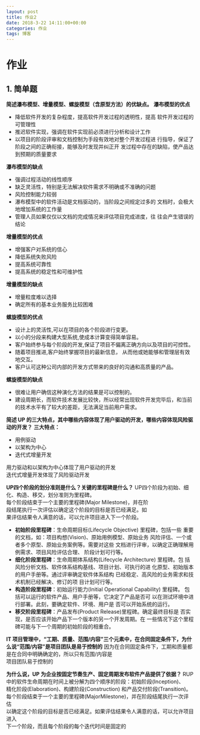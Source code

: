 ```yaml
---
layout: post
title: 作业2
date: 2018-3-22 14:11:00+00:00
categories: 作业
tags: 博客
---
```


# 作业
## 1. 简单题
**简述瀑布模型、增量模型、螺旋模型（含原型方法）的优缺点。**
**瀑布模型的优点**

* 降低软件开发的复杂程度，提高软件开发过程的透明性，提高
软件开发过程的可管理性
* 推迟软件实现，强调在软件实现前必须进行分析和设计工作
* 以项目的阶段评审和文档控制为手段有效地对整个开发过程进
行指导，保证了阶段之间的正确衔接，能够及时发现并纠正开
发过程中存在的缺陷，使产品达到预期的质量要求

**瀑布模型的缺点**

* 强调过程活动的线性顺序
* 缺乏灵活性，特别是无法解决软件需求不明确或不准确的问题
* 风险控制能力较弱
* 瀑布模型中的软件活动是文档驱动的，当阶段之间规定过多的
文档时，会极大地增加系统的工作量
* 管理人员如果仅仅以文档的完成情况来评估项目完成进度，往
往会产生错误的结论

**增量模型的优点**

* 增强客户对系统的信心
* 降低系统失败风险
* 提高系统可靠性
* 提高系统的稳定性和可维护性

**增量模型的缺点**

* 增量粒度难以选择
* 确定所有的基本业务服务比较困难

**螺旋模型的优点**

* 设计上的灵活性,可以在项目的各个阶段进行变更。
* 以小的分段来构建大型系统,使成本计算变得简单容易。
* 客户始终参与每个阶段的开发,保证了项目不偏离正确方向以及项目的可控性。
* 随着项目推进,客户始终掌握项目的最新信息， 从而他或她能够和管理层有效地交互。
* 客户认可这种公司内部的开发方式带来的良好的沟通和高质量的产品。

**螺旋模型的缺点**
* 很难让用户确信这种演化方法的结果是可以控制的。
* 建设周期长，而软件技术发展比较快，所以经常出现软件开发完毕后，和当前的技术水平有了较大的差距，无法满足当前用户需求。

**简述 UP 的三大特点，其中哪些内容体现了用户驱动的开发，哪些内容体现风险驱动的开发？**
**三大特点：**

* 用例驱动
* 以架构为中心
* 迭代式增量开发

用力驱动和以架构为中心体现了用户驱动的开发  
迭代式增量开发体现了风险驱动开发

**UP四个阶段的划分准则是什么？关键的里程碑是什么？** 
UP四个阶段为初始、细化、构造、移交，划分准则为里程碑。  
每个阶段结束于一个主要的里程碑(Major Milestone)，并在阶  
段结尾执行一次评估以确定这个阶段的目标是否已经满足。如  
果评估结果令人满意的话，可以允许项目进入下一个阶段。  

* **初始阶段里程碑**：生命周期目标(Lifecycle Objective) 里程碑，包括一些
重要的文档，如：项目构想(Vision)、原始用例模型、原始业务
风险评估、一个或者多个原型、原始业务案例等。需要对这些
文档进行评审，以确定正确理解用例需求、项目风险评估合理、
阶段计划可行等。
* **细化阶段里程碑**：生命周期体系结构(Lifecycle Architecture) 里程碑。包
括风险分析文档、软件体系结构基线、项目计划、可执行的进
化原型、初始版本的用户手册等。通过评审确定软件体系结构
已经稳定、高风险的业务需求和技术机制已经解决、修订的项
目计划可行等。
* **构造阶段里程碑**：初始运行能力(Initial Operational Capability) 里程碑。
包括可以运行的软件产品、用户手册等，它决定了产品是否可
以在测试环境中进行部署。此刻，要确定软件、环境、用户是
否可以开始系统的运行。
* **移交阶段里程碑**：产品发布(Product Release)里程碑。确定最终目标是
否实现，是否应该开始产品下一个版本的另一个开发周期。在
一些情况下这个里程碑可能与下一个周期的初始阶段的相重合。

**IT 项目管理中，“工期、质量、范围/内容”三个元素中，在合同固定条件下，为什么说“范围/内容”是项目团队是易于控制的** 
因为在合同固定条件下，工期和质量都是在合同中明确确定的，所以只有范围/内容是  
项目团队易于控制的

**为什么说，UP 为企业按固定节奏生产、固定周期发布软件产品提供了依据？** 
RUP中的软件生命周期在时间上被分解为四个顺序的阶段：初始阶段(Inception)、  
精化阶段(Elaboration)、构建阶段(Construction) 和产品交付阶段(Transition)。  
每个阶段结束于一个主要的里程碑(MajorMilestone)，并在阶段结尾执行一次评估  
以确定这个阶段的目标是否已经满足。如果评估结果令人满意的话，可以允许项目进入  
下一个阶段，而且每个阶段的每个迭代时间是固定的
